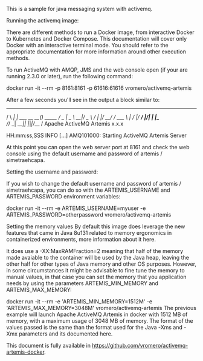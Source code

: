This is a sample for java messaging system with activemq.

Running the activemq image:

There are different methods to run a Docker image, from interactive Docker to Kubernetes and Docker Compose. This documentation will cover only Docker with an interactive terminal mode. You should refer to the appropriate documentation for more information around other execution methods.

To run ActiveMQ with AMQP, JMS and the web console open (if your are running 2.3.0 or later), run the following command:

docker run -it --rm -p 8161:8161 -p 61616:61616 vromero/activemq-artemis

After a few seconds you'll see in the output a block similar to:

_        _               _
/ \  ____| |_  ___ __  __(_) _____
/ _ \|  _ \ __|/ _ \  \/  | |/  __/
/ ___ \ | \/ |_/  __/ |\/| | |\___ \
/_/   \_\|   \__\____|_|  |_|_|/___ /
Apache ActiveMQ Artemis x.x.x

HH:mm:ss,SSS INFO  [...] AMQ101000: Starting ActiveMQ Artemis Server


At this point you can open the web server port at 8161 and check the web console using the default username and password of artemis / simetraehcapa.

Setting the username and password:

If you wish to change the default username and password of artemis / simetraehcapa, you can do so with the ARTEMIS_USERNAME and ARTEMIS_PASSWORD environment variables:

docker run -it --rm -e ARTEMIS_USERNAME=myuser -e ARTEMIS_PASSWORD=otherpassword vromero/activemq-artemis

Setting the memory values
By default this image does leverage the new features that came in Java 8u131 related to memory ergonomics in containerized environments, more information about it here.

It does use a -XX:MaxRAMFraction=2 meaning that half of the memory made avaiable to the container will be used by the Java heap, leaving the other half for other types of Java memory and other OS purposes. However, in some circumstances it might be advisable to fine tune the memory to manual values, in that case you can set the memory that you application needs by using the parameters ARTEMIS_MIN_MEMORY and ARTEMIS_MAX_MEMORY:

docker run -it --rm -e 'ARTEMIS_MIN_MEMORY=1512M' -e 'ARTEMIS_MAX_MEMORY=3048M' vromero/activemq-artemis
The previous example will launch Apache ActiveMQ Artemis in docker with 1512 MB of memory, with a maximum usage of 3048 MB of memory. The format of the values passed is the same than the format used for the Java -Xms and -Xmx parameters and its documented here.

This document is fully available in https://github.com/vromero/activemq-artemis-docker.
